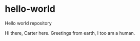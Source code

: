 # hello-world
Hello world repository 

Hi there, Carter here. Greetings from earth, I too am a human.
